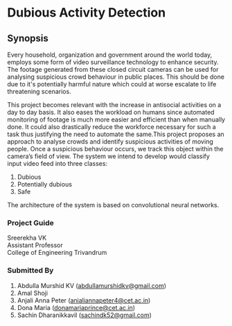# Dubious Activity Detection

## Synopsis

Every household, organization and government around the world today, employs some form
of video surveillance technology to enhance security. The footage generated from these closed
circuit cameras can be used for analysing suspicious crowd behaviour in public places.
This should be done due to it's potentially harmful nature which could at worse escalate to life threatening scenarios.

This project becomes relevant with the
increase in antisocial activities on a day to day basis. It also eases the workload on humans since
automated monitoring of footage is much more easier and efficient than when manually done.
It could also drastically reduce the workforce necessary for such a task thus justifying the need
to automate the same.This
project proposes an approach to analyse crowds and identify suspicious activities of moving
people. Once a suspicious behaviour occurs, we track this object within the camera’s field of view. The system we
intend to develop would classify input video feed into three classes:

1. Dubious
1. Potentially dubious
1. Safe

The architecture of the system is based on convolutional neural networks.

### Project Guide

Sreerekha VK<br>
Assistant Professor<br>
College of Engineering Trivandrum

### Submitted By

1. Abdulla Murshid KV (abdullamurshidkv@gmail.com)
1. Amal Shoji
1. Anjali Anna Peter (<anjaliannapeter4@cet.ac.in>)
1. Dona Maria (<donamariaprince@cet.ac.in>)
1. Sachin Dharanikkavil (<sachindk52@gmail.com>)
